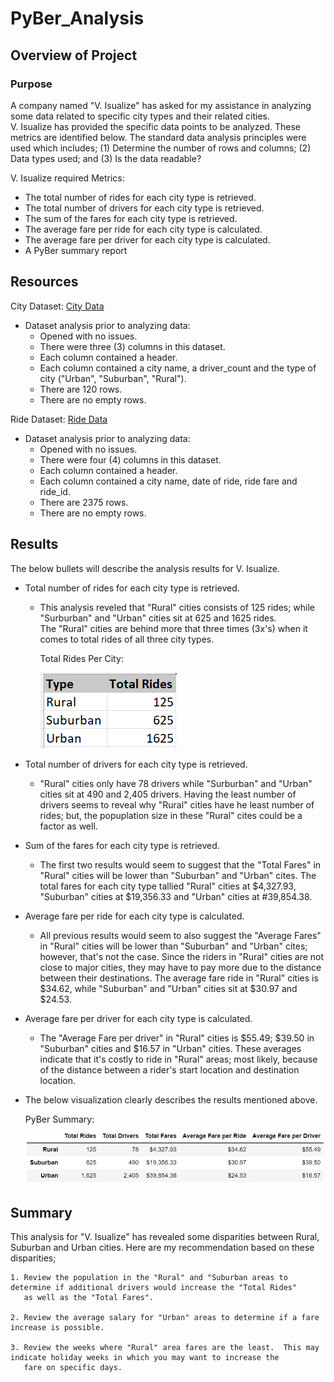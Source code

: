 # PyBer_Analysis

## Overview of Project

### Purpose
A company named "V. Isualize" has asked for my assistance in analyzing some data related to specific city types and their related cities.  
V. Isualize has provided the specific data points to be analyzed.  These metrics are identified below.  The standard data analysis principles 
were used which includes; (1) Determine the number of rows and columns; (2) Data types used; and (3) Is the data readable?

V. Isualize required Metrics:

- The total number of rides for each city type is retrieved.
- The total number of drivers for each city type is retrieved. 
- The sum of the fares for each city type is retrieved.
- The average fare per ride for each city type is calculated.
- The average fare per driver for each city type is calculated.
- A PyBer summary report

## Resources
City Dataset: [City Data](https://github.com/SheaButta/PyBer_Analysis/blob/main/Resources/city_data.csv)

  - Dataset analysis prior to analyzing data:
    - Opened with no issues.
    - There were three (3) columns in this dataset.
    - Each column contained a header.
    - Each column contained a city name, a driver_count and the type of city ("Urban", "Suburban", "Rural").
    - There are 120 rows.
    - There are no empty rows.

Ride Dataset: [Ride Data](https://github.com/SheaButta/PyBer_Analysis/blob/main/Resources/ride_data.csv)

  - Dataset analysis prior to analyzing data:
    - Opened with no issues.
    - There were four (4) columns in this dataset.
    - Each column contained a header.
    - Each column contained a city name, date of ride, ride fare and ride_id.
    - There are 2375 rows.
    - There are no empty rows.

## Results

The below bullets will describe the analysis results for V. Isualize. 

  - Total number of rides for each city type is retrieved.
  	- This analysis reveled that "Rural" cities consists of 125 rides; while "Surburban" and "Urban" cities sit at 625 and 1625 rides.  
  	  The "Rural" cities are behind more that three times (3x's) when it comes to total rides of all three city types.

		Total Rides Per City: 
	
		![Rides per City](https://github.com/SheaButta/PyBer_Analysis/blob/main/Resources/TotalNumOfRides_perCity.PNG)

  - Total number of drivers for each city type is retrieved.
  	- "Rural" cities only have 78 drivers while "Surburban" and "Urban" cities sit at 490 and 2,405 drivers.  Having the least number of	
	  drivers seems to reveal why "Rural" cities have he least number of rides; but, the popuplation size in these "Rural" cites could be
	  a factor as well.

  - Sum of the fares for each city type is retrieved.
  	- The first two results would seem to suggest that the "Total Fares" in "Rural" cities will be lower than "Suburban" and "Urban" cites.
	  The total fares for each city type tallied "Rural" cities at $4,327.93, "Suburban" cities at $19,356.33 and "Urban" cities
	  at #39,854.38.

  - Average fare per ride for each city type is calculated.
  	- All previous results would seem to also suggest the "Average Fares" in "Rural" cities will be lower than "Suburban" and "Urban" cites;
	  however, that's not the case.  Since the riders in "Rural" cities are not close to major cities, they may have to pay more due to the 
	  distance between their destinations.  The average fare ride in "Rural" cities is $34.62, while "Suburban" and "Urban" cities sit at 
	  $30.97 and $24.53.

  - Average fare per driver for each city type is calculated.
  	- The "Average Fare per driver" in "Rural" cities is $55.49; $39.50 in "Suburban" cities and $16.57 in "Urban" cities.  These averages
	  indicate that it's costly to ride in "Rural" areas; most likely, because of the distance between a rider's start location and destination
	  location.

  - The below visualization clearly describes the results mentioned above.

  	PyBer Summary: 

  	![Rides per City](https://github.com/SheaButta/PyBer_Analysis/blob/main/Resources/PyBer%20summary%20DataFrame.PNG)

## Summary

This analysis for "V. Isualize" has revealed some disparities between Rural, Suburban and Urban cities. Here are my recommendation
based on these disparities;

	1. Review the population in the "Rural" and "Suburban areas to determine if additional drivers would increase the "Total Rides" 
	   as well as the "Total Fares".

	2. Review the average salary for "Urban" areas to determine if a fare increase is possible.

	3. Review the weeks where "Rural" area fares are the least.  This may indicate holiday weeks in which you may want to increase the
	   fare on specific days.


